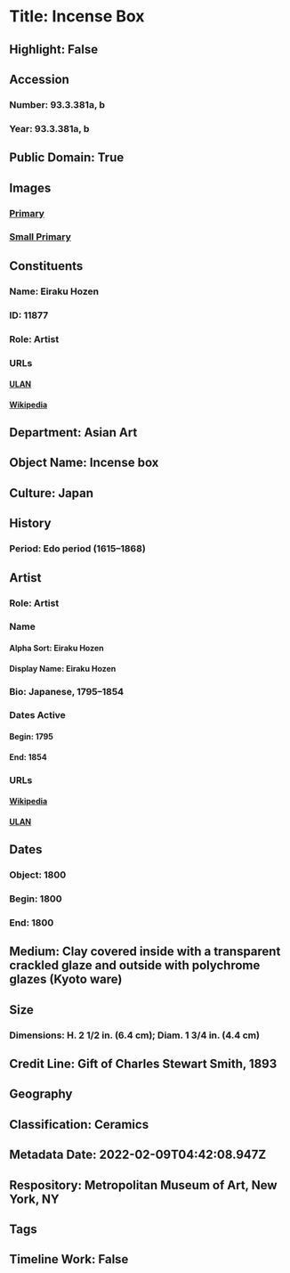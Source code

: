 # Title: Incense Box
## Highlight: False
## Accession
### Number: 93.3.381a, b
### Year: 93.3.381a, b
## Public Domain: True
## Images
### [Primary](https://images.metmuseum.org/CRDImages/as/original/30536.jpg)
### [Small Primary](https://images.metmuseum.org/CRDImages/as/web-large/30536.jpg)
## Constituents
### Name: Eiraku Hozen
### ID: 11877
### Role: Artist
### URLs
#### [ULAN](http://vocab.getty.edu/page/ulan/500121409)
#### [Wikipedia](https://www.wikidata.org/wiki/Q11550137)
## Department: Asian Art
## Object Name: Incense box
## Culture: Japan
## History
### Period: Edo period (1615–1868)
## Artist
### Role: Artist
### Name
#### Alpha Sort: Eiraku Hozen
#### Display Name: Eiraku Hozen
### Bio: Japanese, 1795–1854
### Dates Active
#### Begin: 1795
#### End: 1854
### URLs
#### [Wikipedia](https://www.wikidata.org/wiki/Q11550137)
#### [ULAN](http://vocab.getty.edu/page/ulan/500121409)
## Dates
### Object: 1800
### Begin: 1800
### End: 1800
## Medium: Clay covered inside with a transparent crackled glaze and outside with polychrome glazes (Kyoto ware)
## Size
### Dimensions: H. 2 1/2 in. (6.4 cm); Diam. 1 3/4 in. (4.4 cm)
## Credit Line: Gift of Charles Stewart Smith, 1893
## Geography
## Classification: Ceramics
## Metadata Date: 2022-02-09T04:42:08.947Z
## Respository: Metropolitan Museum of Art, New York, NY
## Tags
## Timeline Work: False